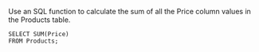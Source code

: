 Use an SQL function to calculate the sum of all the Price column values in the Products table.

    SELECT SUM(Price)
    FROM Products;
